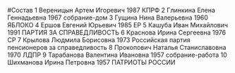 #Состав
1 Вереницын Артем Игоревич 1987 КПРФ
2 Глинкина Елена Геннадьевна 1967 собрание-дом
3 Гущина Нина Валерьевна 1960 ЯБЛОКО
4 Ершов Евгений Юрьевич 1985 ЕР
5 Кашуба Иван Михайлович 1991 ПАРТИЯ ЗА СПРАВЕДЛИВОСТЬ
6 Краснова Ирина Сергеевна 1976 СР
7 Крылова Людмила Борисовна 1973 Российская партия пенсионеров за справедливость
8 Прокопович Наталья Станиславовна 1970 ЛДПР
9 Тарабанова Валентина Ивановна 1957 собрание-работа
10 Шихманова Ирина Петровна 1957 ПАТРИОТЫ РОССИИ
